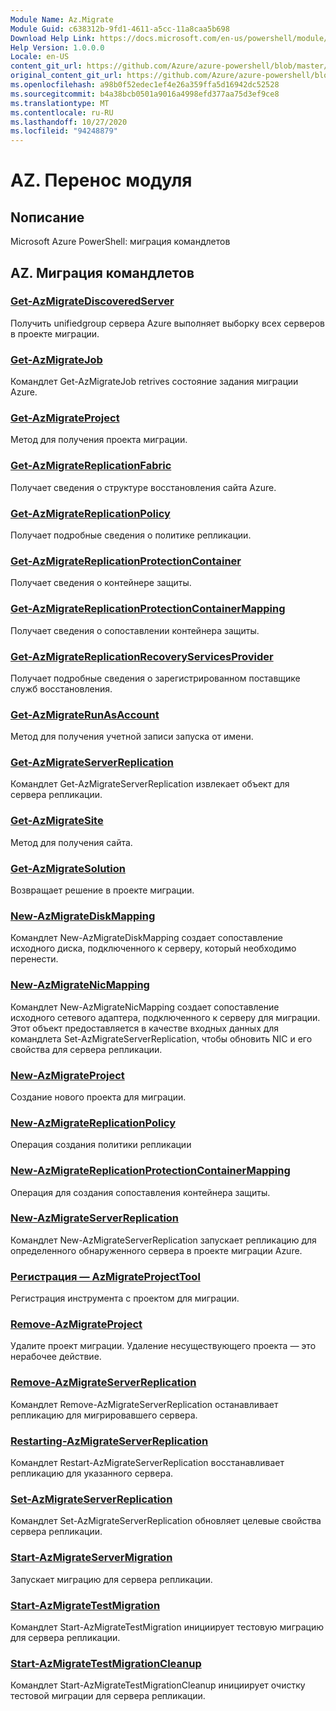 ```yaml
---
Module Name: Az.Migrate
Module Guid: c638312b-9fd1-4611-a5cc-11a8caa5b698
Download Help Link: https://docs.microsoft.com/en-us/powershell/module/az.migrate
Help Version: 1.0.0.0
Locale: en-US
content_git_url: https://github.com/Azure/azure-powershell/blob/master/src/Migrate/help/Az.Migrate.md
original_content_git_url: https://github.com/Azure/azure-powershell/blob/master/src/Migrate/help/Az.Migrate.md
ms.openlocfilehash: a98b0f52edec1ef4e26a359ffa5d16942dc52528
ms.sourcegitcommit: b4a38bcb0501a9016a4998efd377aa75d3ef9ce8
ms.translationtype: MT
ms.contentlocale: ru-RU
ms.lasthandoff: 10/27/2020
ms.locfileid: "94248879"
---
```

# AZ. Перенос модуля
## Nописание
Microsoft Azure PowerShell: миграция командлетов

## AZ. Миграция командлетов
### [Get-AzMigrateDiscoveredServer](Get-AzMigrateDiscoveredServer.md)
Получить unifiedgroup сервера Azure выполняет выборку всех серверов в проекте миграции.

### [Get-AzMigrateJob](Get-AzMigrateJob.md)
Командлет Get-AzMigrateJob retrives состояние задания миграции Azure.

### [Get-AzMigrateProject](Get-AzMigrateProject.md)
Метод для получения проекта миграции.

### [Get-AzMigrateReplicationFabric](Get-AzMigrateReplicationFabric.md)
Получает сведения о структуре восстановления сайта Azure.

### [Get-AzMigrateReplicationPolicy](Get-AzMigrateReplicationPolicy.md)
Получает подробные сведения о политике репликации.

### [Get-AzMigrateReplicationProtectionContainer](Get-AzMigrateReplicationProtectionContainer.md)
Получает сведения о контейнере защиты.

### [Get-AzMigrateReplicationProtectionContainerMapping](Get-AzMigrateReplicationProtectionContainerMapping.md)
Получает сведения о сопоставлении контейнера защиты.

### [Get-AzMigrateReplicationRecoveryServicesProvider](Get-AzMigrateReplicationRecoveryServicesProvider.md)
Получает подробные сведения о зарегистрированном поставщике служб восстановления.

### [Get-AzMigrateRunAsAccount](Get-AzMigrateRunAsAccount.md)
Метод для получения учетной записи запуска от имени.

### [Get-AzMigrateServerReplication](Get-AzMigrateServerReplication.md)
Командлет Get-AzMigrateServerReplication извлекает объект для сервера репликации.

### [Get-AzMigrateSite](Get-AzMigrateSite.md)
Метод для получения сайта.

### [Get-AzMigrateSolution](Get-AzMigrateSolution.md)
Возвращает решение в проекте миграции.

### [New-AzMigrateDiskMapping](New-AzMigrateDiskMapping.md)
Командлет New-AzMigrateDiskMapping создает сопоставление исходного диска, подключенного к серверу, который необходимо перенести.

### [New-AzMigrateNicMapping](New-AzMigrateNicMapping.md)
Командлет New-AzMigrateNicMapping создает сопоставление исходного сетевого адаптера, подключенного к серверу для миграции.
Этот объект предоставляется в качестве входных данных для командлета Set-AzMigrateServerReplication, чтобы обновить NIC и его свойства для сервера репликации.

### [New-AzMigrateProject](New-AzMigrateProject.md)
Создание нового проекта для миграции.

### [New-AzMigrateReplicationPolicy](New-AzMigrateReplicationPolicy.md)
Операция создания политики репликации

### [New-AzMigrateReplicationProtectionContainerMapping](New-AzMigrateReplicationProtectionContainerMapping.md)
Операция для создания сопоставления контейнера защиты.

### [New-AzMigrateServerReplication](New-AzMigrateServerReplication.md)
Командлет New-AzMigrateServerReplication запускает репликацию для определенного обнаруженного сервера в проекте миграции Azure.

### [Регистрация — AzMigrateProjectTool](Register-AzMigrateProjectTool.md)
Регистрация инструмента с проектом для миграции.

### [Remove-AzMigrateProject](Remove-AzMigrateProject.md)
Удалите проект миграции.
Удаление несуществующего проекта — это нерабочее действие.

### [Remove-AzMigrateServerReplication](Remove-AzMigrateServerReplication.md)
Командлет Remove-AzMigrateServerReplication останавливает репликацию для мигрировавшего сервера.

### [Restarting-AzMigrateServerReplication](Restart-AzMigrateServerReplication.md)
Командлет Restart-AzMigrateServerReplication восстанавливает репликацию для указанного сервера.

### [Set-AzMigrateServerReplication](Set-AzMigrateServerReplication.md)
Командлет Set-AzMigrateServerReplication обновляет целевые свойства сервера репликации.

### [Start-AzMigrateServerMigration](Start-AzMigrateServerMigration.md)
Запускает миграцию для сервера репликации.

### [Start-AzMigrateTestMigration](Start-AzMigrateTestMigration.md)
Командлет Start-AzMigrateTestMigration инициирует тестовую миграцию для сервера репликации.

### [Start-AzMigrateTestMigrationCleanup](Start-AzMigrateTestMigrationCleanup.md)
Командлет Start-AzMigrateTestMigrationCleanup инициирует очистку тестовой миграции для сервера репликации.

